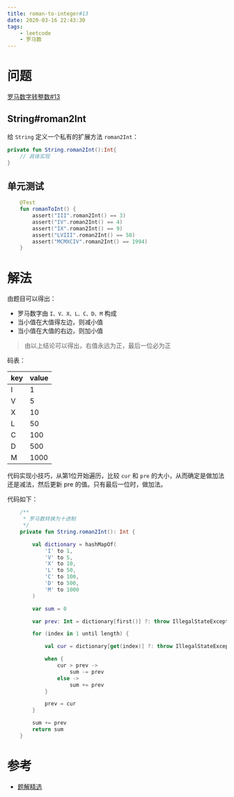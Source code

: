 ```yaml
---
title: roman-to-integer#13
date: 2020-03-16 22:43:30
tags:
    - leetcode
    - 罗马数
---
```


# 问题

[罗马数字转整数#13](https://leetcode-cn.com/problems/roman-to-integer/)

<!-- more -->

## String#roman2Int

给 `String` 定义一个私有的扩展方法 `roman2Int`：

```kotlin
private fun String.roman2Int():Int{
    // 具体实现
}
```

## 单元测试

```kotlin
    @Test
    fun romanToInt() {
        assert("III".roman2Int() == 3)
        assert("IV".roman2Int() == 4)
        assert("IX".roman2Int() == 9)
        assert("LVIII".roman2Int() == 58)
        assert("MCMXCIV".roman2Int() == 1994)
    }
```

# 解法

由题目可以得出：

- 罗马数字由 `I、V、X、L、C、D、M` 构成
- 当小值在大值得左边，则减小值
- 当小值在大值的右边，则加小值

> 由以上结论可以得出，右值永远为正，最后一位必为正

码表：

| key  | value |
| :--- | ----- |
| I    | 1     |
| V    | 5     |
| X    | 10    |
| L    | 50    |
| C    | 100   |
| D    | 500   |
| M    | 1000  |

代码实现小技巧，从第1位开始遍历，比较 `cur` 和 `pre` 的大小，从而确定是做加法还是减法，然后更新 pre 的值。只有最后一位时，做加法。

代码如下：

```kotlin
    /**
     * 罗马数转换为十进制
     */
    private fun String.roman2Int(): Int {

        val dictionary = hashMapOf(
            'I' to 1,
            'V' to 5,
            'X' to 10,
            'L' to 50,
            'C' to 100,
            'D' to 500,
            'M' to 1000
        )

        var sum = 0

        var prev: Int = dictionary[first()] ?: throw IllegalStateException()

        for (index in 1 until length) {

            val cur = dictionary[get(index)] ?: throw IllegalStateException()

            when {
                cur > prev ->
                    sum -= prev
                else ->
                    sum += prev
            }

            prev = cur
        }

        sum += prev
        return sum
    }
```

# 参考

- [题解精选](https://leetcode-cn.com/problems/roman-to-integer/solution/yong-shi-9993nei-cun-9873jian-dan-jie-fa-by-donesp/)

